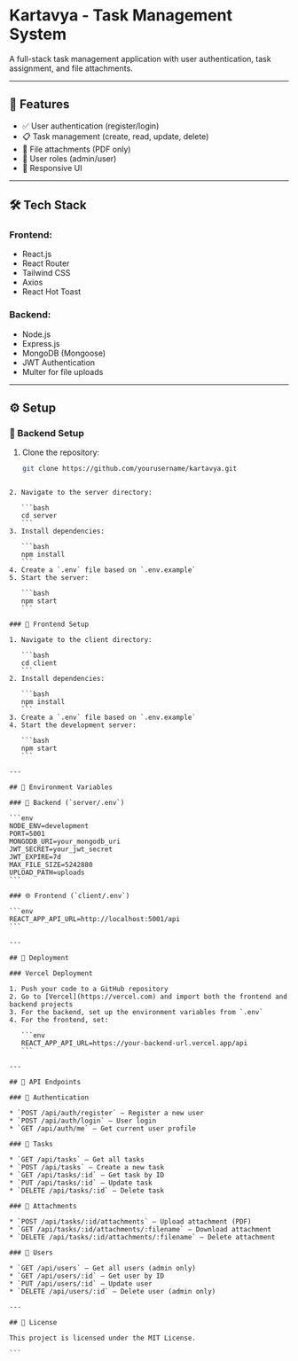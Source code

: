 # Kartavya - Task Management System

A full-stack task management application with user authentication, task assignment, and file attachments.

---

## 🚀 Features

- ✅ User authentication (register/login)
- 📋 Task management (create, read, update, delete)
- 📎 File attachments (PDF only)
- 👥 User roles (admin/user)
- 📱 Responsive UI

---

## 🛠️ Tech Stack

### Frontend:
- React.js
- React Router
- Tailwind CSS
- Axios
- React Hot Toast

### Backend:
- Node.js
- Express.js
- MongoDB (Mongoose)
- JWT Authentication
- Multer for file uploads

---

## ⚙️ Setup

### 🔧 Backend Setup

1. Clone the repository:
   ```bash
   git clone https://github.com/yourusername/kartavya.git
````

2. Navigate to the server directory:

   ```bash
   cd server
   ```
3. Install dependencies:

   ```bash
   npm install
   ```
4. Create a `.env` file based on `.env.example`
5. Start the server:

   ```bash
   npm start
   ```

### 🎨 Frontend Setup

1. Navigate to the client directory:

   ```bash
   cd client
   ```
2. Install dependencies:

   ```bash
   npm install
   ```
3. Create a `.env` file based on `.env.example`
4. Start the development server:

   ```bash
   npm start
   ```

---

## 🔐 Environment Variables

### 📁 Backend (`server/.env`)

```env
NODE_ENV=development
PORT=5001
MONGODB_URI=your_mongodb_uri
JWT_SECRET=your_jwt_secret
JWT_EXPIRE=7d
MAX_FILE_SIZE=5242880
UPLOAD_PATH=uploads
```

### 🌐 Frontend (`client/.env`)

```env
REACT_APP_API_URL=http://localhost:5001/api
```

---

## 🚀 Deployment

### Vercel Deployment

1. Push your code to a GitHub repository
2. Go to [Vercel](https://vercel.com) and import both the frontend and backend projects
3. For the backend, set up the environment variables from `.env`
4. For the frontend, set:

   ```env
   REACT_APP_API_URL=https://your-backend-url.vercel.app/api
   ```

---

## 📡 API Endpoints

### 🔑 Authentication

* `POST /api/auth/register` – Register a new user
* `POST /api/auth/login` – User login
* `GET /api/auth/me` – Get current user profile

### 📌 Tasks

* `GET /api/tasks` – Get all tasks
* `POST /api/tasks` – Create a new task
* `GET /api/tasks/:id` – Get task by ID
* `PUT /api/tasks/:id` – Update task
* `DELETE /api/tasks/:id` – Delete task

### 📎 Attachments

* `POST /api/tasks/:id/attachments` – Upload attachment (PDF)
* `GET /api/tasks/:id/attachments/:filename` – Download attachment
* `DELETE /api/tasks/:id/attachments/:filename` – Delete attachment

### 👤 Users

* `GET /api/users` – Get all users (admin only)
* `GET /api/users/:id` – Get user by ID
* `PUT /api/users/:id` – Update user
* `DELETE /api/users/:id` – Delete user (admin only)

---

## 📄 License

This project is licensed under the MIT License.

```

